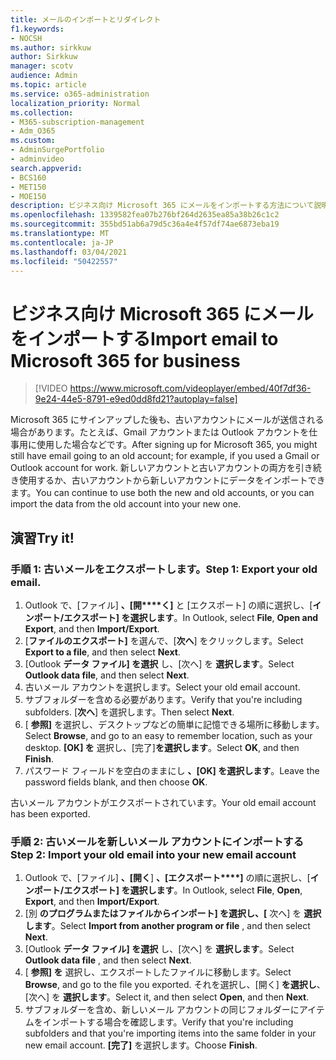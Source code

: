 ```yaml
---
title: メールのインポートとリダイレクト
f1.keywords:
- NOCSH
ms.author: sirkkuw
author: Sirkkuw
manager: scotv
audience: Admin
ms.topic: article
ms.service: o365-administration
localization_priority: Normal
ms.collection:
- M365-subscription-management
- Adm_O365
ms.custom:
- AdminSurgePortfolio
- adminvideo
search.appverid:
- BCS160
- MET150
- MOE150
description: ビジネス向け Microsoft 365 にメールをインポートする方法について説明します。
ms.openlocfilehash: 1339582fea07b276bf264d2635ea85a38b26c1c2
ms.sourcegitcommit: 355bd51ab6a79d5c36a4e4f57df74ae6873eba19
ms.translationtype: MT
ms.contentlocale: ja-JP
ms.lasthandoff: 03/04/2021
ms.locfileid: "50422557"
---
```

# <a name="import-email-to-microsoft-365-for-business"></a><span data-ttu-id="8e7e3-103">ビジネス向け Microsoft 365 にメールをインポートする</span><span class="sxs-lookup"><span data-stu-id="8e7e3-103">Import email to Microsoft 365 for business</span></span> 

> [!VIDEO https://www.microsoft.com/videoplayer/embed/40f7df36-9e24-44e5-8791-e9ed0dd8fd21?autoplay=false]

<span data-ttu-id="8e7e3-104">Microsoft 365 にサインアップした後も、古いアカウントにメールが送信される場合があります。たとえば、Gmail アカウントまたは Outlook アカウントを仕事用に使用した場合などです。</span><span class="sxs-lookup"><span data-stu-id="8e7e3-104">After signing up for Microsoft 365, you might still have email going to an old account; for example, if you used a Gmail or Outlook account for work.</span></span> <span data-ttu-id="8e7e3-105">新しいアカウントと古いアカウントの両方を引き続き使用するか、古いアカウントから新しいアカウントにデータをインポートできます。</span><span class="sxs-lookup"><span data-stu-id="8e7e3-105">You can continue to use both the new and old accounts, or you can import the data from the old account into your new one.</span></span>

## <a name="try-it"></a><span data-ttu-id="8e7e3-106">演習</span><span class="sxs-lookup"><span data-stu-id="8e7e3-106">Try it!</span></span>

### <a name="step-1-export-your-old-email"></a><span data-ttu-id="8e7e3-107">手順 1: 古いメールをエクスポートします。</span><span class="sxs-lookup"><span data-stu-id="8e7e3-107">Step 1: Export your old email.</span></span>

1. <span data-ttu-id="8e7e3-108">Outlook で、[ファイル] **、[開\*\*\*\*く]** と [エクスポート] の順に選択し、[**インポート/エクスポート] を選択します**。</span><span class="sxs-lookup"><span data-stu-id="8e7e3-108">In Outlook, select **File**, **Open and Export**, and then **Import/Export**.</span></span>
2. <span data-ttu-id="8e7e3-109">[**ファイルのエクスポート]** を選んで、[**次へ**] をクリックします。</span><span class="sxs-lookup"><span data-stu-id="8e7e3-109">Select **Export to a file**, and then select **Next**.</span></span>
3. <span data-ttu-id="8e7e3-110">[Outlook **データ ファイル] を選択** し、[次へ] を **選択します**。</span><span class="sxs-lookup"><span data-stu-id="8e7e3-110">Select **Outlook data file**, and then select **Next**.</span></span>
4. <span data-ttu-id="8e7e3-111">古いメール アカウントを選択します。</span><span class="sxs-lookup"><span data-stu-id="8e7e3-111">Select your old email account.</span></span>
5. <span data-ttu-id="8e7e3-112">サブフォルダーを含める必要があります。</span><span class="sxs-lookup"><span data-stu-id="8e7e3-112">Verify that you're including subfolders.</span></span> <span data-ttu-id="8e7e3-113">[**次へ**] を選択します。</span><span class="sxs-lookup"><span data-stu-id="8e7e3-113">Then select **Next**.</span></span>
6. <span data-ttu-id="8e7e3-114">[ **参照]** を選択し、デスクトップなどの簡単に記憶できる場所に移動します。</span><span class="sxs-lookup"><span data-stu-id="8e7e3-114">Select **Browse**, and go to an easy to remember location, such as your desktop.</span></span> <span data-ttu-id="8e7e3-115">**[OK] を** 選択し、[完了]**を選択します**。</span><span class="sxs-lookup"><span data-stu-id="8e7e3-115">Select **OK**, and then **Finish**.</span></span>
7. <span data-ttu-id="8e7e3-116">パスワード フィールドを空白のままにし **、[OK] を選択します**。</span><span class="sxs-lookup"><span data-stu-id="8e7e3-116">Leave the password fields blank, and then choose **OK**.</span></span>

 <span data-ttu-id="8e7e3-117">古いメール アカウントがエクスポートされています。</span><span class="sxs-lookup"><span data-stu-id="8e7e3-117">Your old email account has been exported.</span></span>

### <a name="step-2-import-your-old-email-into-your-new-email-account"></a><span data-ttu-id="8e7e3-118">手順 2: 古いメールを新しいメール アカウントにインポートする</span><span class="sxs-lookup"><span data-stu-id="8e7e3-118">Step 2: Import your old email into your new email account</span></span>

1. <span data-ttu-id="8e7e3-119">Outlook で、[ファイル] **、[開く**] **、[エクスポート\*\*\*\*]** の順に選択し、[**インポート/エクスポート] を選択します**。</span><span class="sxs-lookup"><span data-stu-id="8e7e3-119">In Outlook, select **File**, **Open**, **Export**, and then **Import/Export**.</span></span>
2. <span data-ttu-id="8e7e3-120">[別 **のプログラムまたはファイルからインポート] を選択し、[** 次へ] を **選択します**。</span><span class="sxs-lookup"><span data-stu-id="8e7e3-120">Select **Import from another program or file** , and then select **Next**.</span></span>
3. <span data-ttu-id="8e7e3-121">[Outlook **データ ファイル] を選択** し、[次へ] を **選択します**。</span><span class="sxs-lookup"><span data-stu-id="8e7e3-121">Select **Outlook data file** , and then select **Next**.</span></span>
4. <span data-ttu-id="8e7e3-122">[ **参照] を** 選択し、エクスポートしたファイルに移動します。</span><span class="sxs-lookup"><span data-stu-id="8e7e3-122">Select **Browse**, and go to the file you exported.</span></span> <span data-ttu-id="8e7e3-123">それを選択し、[開く] **を選択し**、[次へ] を **選択します**。</span><span class="sxs-lookup"><span data-stu-id="8e7e3-123">Select it, and then select **Open**, and then **Next**.</span></span>
5. <span data-ttu-id="8e7e3-124">サブフォルダーを含め、新しいメール アカウントの同じフォルダーにアイテムをインポートする場合を確認します。</span><span class="sxs-lookup"><span data-stu-id="8e7e3-124">Verify that you're including subfolders and that you're importing items into the same folder in your new email account.</span></span> <span data-ttu-id="8e7e3-125">**[完了]** を選択します。</span><span class="sxs-lookup"><span data-stu-id="8e7e3-125">Choose **Finish**.</span></span>

